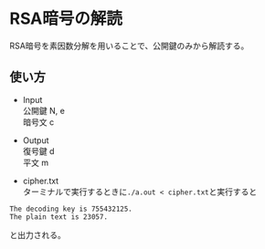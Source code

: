 # RSA暗号の解読
RSA暗号を素因数分解を用いることで、公開鍵のみから解読する。

## 使い方
* Input  
公開鍵 N, e  
暗号文 c  

* Output  
復号鍵 d  
平文 m  

* cipher.txt  
ターミナルで実行するときに``./a.out < cipher.txt``と実行すると
```
The decoding key is 755432125.
The plain text is 23057.
```
と出力される。
